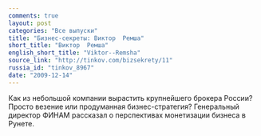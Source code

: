```yaml
---
comments: true
layout: post
categories: "Все выпуски"
title: "Бизнес-секреты: Виктор  Ремша"
short_title: "Виктор  Ремша"
english_short_title: "Viktor--Remsha"
source_link: "http://tinkov.com/bizsekrety/11"
russia_id: "tinkov_8967"
date: "2009-12-14"
---
```

Как из небольшой компании вырастить крупнейшего брокера России? Просто везение или продуманная бизнес-стратегия? Генеральный директор ФИНАМ рассказал о перспективах монетизации бизнеса в Рунете.
